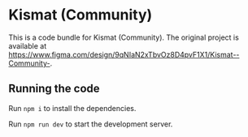 
  # Kismat (Community)

  This is a code bundle for Kismat (Community). The original project is available at https://www.figma.com/design/9qNIaN2xTbvOz8D4pvF1X1/Kismat--Community-.

  ## Running the code

  Run `npm i` to install the dependencies.

  Run `npm run dev` to start the development server.
  